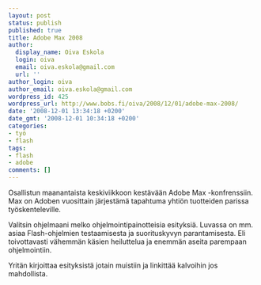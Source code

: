 ```yaml
---
layout: post
status: publish
published: true
title: Adobe Max 2008
author:
  display_name: Oiva Eskola
  login: oiva
  email: oiva.eskola@gmail.com
  url: ''
author_login: oiva
author_email: oiva.eskola@gmail.com
wordpress_id: 425
wordpress_url: http://www.bobs.fi/oiva/2008/12/01/adobe-max-2008/
date: '2008-12-01 13:34:18 +0200'
date_gmt: '2008-12-01 10:34:18 +0200'
categories:
- työ
- flash
tags:
- flash
- adobe
comments: []
---
```

<p>Osallistun maanantaista keskiviikkoon kestävään Adobe Max -konfrenssiin. Max on Adoben vuosittain järjestämä tapahtuma yhtiön tuotteiden parissa työskenteleville.</p>
<p>Valitsin ohjelmaani melko ohjelmointipainotteisia esityksiä. Luvassa on mm. asiaa Flash-ohjelmien testaamisesta ja suorituskyvyn parantamisesta. Eli toivottavasti vähemmän käsien heiluttelua ja enemmän aseita parempaan ohjelmointiin.</p>
<p>Yritän kirjoittaa esityksistä jotain muistiin ja linkittää kalvoihin jos mahdollista.</p>
